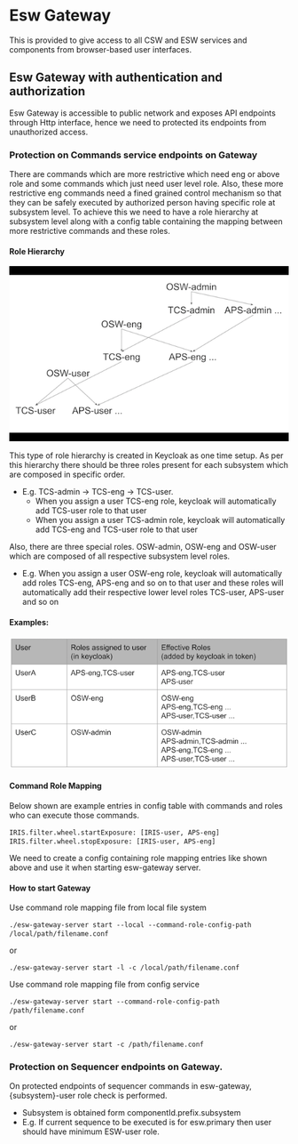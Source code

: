 # Esw Gateway

This is provided to give access to all CSW and ESW services and components from browser-based user interfaces.

## Esw Gateway with authentication and authorization

Esw Gateway is accessible to public network and exposes API endpoints through Http interface, hence we need to
protected its endpoints from unauthorized access.
  
### Protection on Commands service endpoints on Gateway 
 
There are commands which are more restrictive which need eng or above role and some commands which just need user
level role. Also, these more restrictive eng commands need a fined grained control mechanism so that they can be
safely executed by authorized person having specific role at subsystem level. To achieve this we need to have a
role hierarchy at subsystem level along with a config table containing the mapping between more restrictive
commands and these roles.
     

#### Role Hierarchy

![Role Hierarchy](../images/eswgateway/role-hierarchy-keycloak.png)

This type of role hierarchy is created in Keycloak as one time setup.
As per this hierarchy there should be three roles present for each subsystem which are composed in specific order.

* E.g. TCS-admin -> TCS-eng -> TCS-user. 
    * When you assign a user TCS-eng role, keycloak will automatically add TCS-user role to that user
    * When you assign a user TCS-admin role, keycloak will automatically add TCS-eng and TCS-user role to that user

Also, there are three special roles. OSW-admin, OSW-eng and OSW-user which are composed of all respective subsystem
 level roles. 

* E.g. When you assign a user OSW-eng role, keycloak will automatically add roles TCS-eng, APS-eng and so on to that
user and these roles will automatically add their respective lower level roles TCS-user, APS-user and so on
 
#### Examples:

![User Roles](../images/eswgateway/user-roles.png)

#### Command Role Mapping
Below shown are example entries in config table with commands and roles who can execute those commands.

```
IRIS.filter.wheel.startExposure: [IRIS-user, APS-eng]
IRIS.filter.wheel.stopExposure: [IRIS-user, APS-eng]
```

We need to create a config containing role mapping entries like shown above and use it when starting esw-gateway server. 

#### How to start Gateway

Use command role mapping file from local file system
```
./esw-gateway-server start --local --command-role-config-path /local/path/filename.conf
```
or
```
./esw-gateway-server start -l -c /local/path/filename.conf
```

Use command role mapping file from config service
```
./esw-gateway-server start --command-role-config-path /path/filename.conf
```
or
```
./esw-gateway-server start -c /path/filename.conf
```

### Protection on Sequencer endpoints on Gateway.  

On protected endpoints of sequencer commands in esw-gateway, {subsystem}-user role check is performed. 

* Subsystem is obtained form componentId.prefix.subsystem
* E.g. If current sequence to be executed is for esw.primary then user should have minimum ESW-user role.
